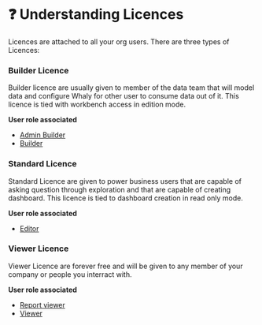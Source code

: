 # ❓ Understanding Licences

Licences are attached to all your org users. There are three types of Licences:

### Builder Licence

Builder licence are usually given to member of the data team that will model data and configure Whaly for other user to consume data out of it. This licence is tied with workbench access in edition mode.

**User role associated**

* [Admin Builder](manage-access-control.md#admin-builder)
* [Builder](manage-access-control.md#builder)

### Standard Licence

Standard Licence are given to power business users that are capable of asking question through exploration and that are capable of creating dashboard. This licence is tied to dashboard creation in read only mode.&#x20;

**User role associated**

* [Editor](manage-access-control.md#editor)

### Viewer Licence

Viewer Licence are forever free and will be given to any member of your company or people you interract with.

**User role associated**

* [Report viewer](manage-access-control.md#report-viewer)
* [Viewer](manage-access-control.md#viewer)
